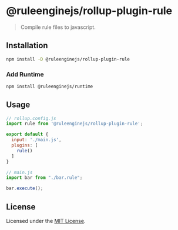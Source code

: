 # @ruleenginejs/rollup-plugin-rule

> Compile rule files to javascript.

## Installation

```bash
npm install -D @ruleenginejs/rollup-plugin-rule
```

### Add Runtime

```bash
npm install @ruleenginejs/runtime
```

## Usage

```js
// rollup.config.js
import rule from '@ruleenginejs/rollup-plugin-rule';

export default {
  input: './main.js',
  plugins: [
    rule()
  ]
}
```

```js
// main.js
import bar from "./bar.rule";

bar.execute();
```

## License

Licensed under the [MIT License](./LICENSE).
